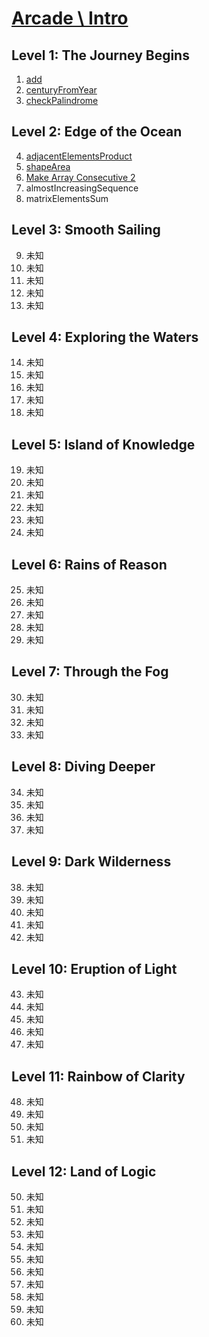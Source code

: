 # [Arcade \ Intro](https://app.codesignal.com/arcade/intro/)

## Level 1: The Journey Begins

1. [add](https://github.com/RevansChen/online-judge/tree/master/Codefights/arcade/intro/level-1/1.add/)
2. [centuryFromYear](https://github.com/RevansChen/online-judge/tree/master/Codefights/arcade/intro/level-1/2.centuryFromYear/)
3. [checkPalindrome](https://github.com/RevansChen/online-judge/tree/master/Codefights/arcade/intro/level-1/3.checkPalindrome/)

## Level 2: Edge of the Ocean

4. [adjacentElementsProduct](https://github.com/RevansChen/online-judge/tree/master/Codefights/arcade/intro/level-2/4.adjacentElementsProduct/)
5. [shapeArea](https://github.com/RevansChen/online-judge/tree/master/Codefights/arcade/intro/level-2/5.shapeArea/)
6. [Make Array Consecutive 2](https://github.com/RevansChen/online-judge/tree/master/Codefights/arcade/intro/level-2/6.Make-Array-Consecutive-2)
7. almostIncreasingSequence
8. matrixElementsSum

## Level 3: Smooth Sailing

9. 未知
10. 未知
11. 未知
12. 未知
13. 未知

## Level 4: Exploring the Waters

14. 未知
15. 未知
16. 未知
17. 未知
18. 未知

## Level 5: Island of Knowledge

19. 未知
20. 未知
21. 未知
22. 未知
23. 未知
24. 未知

## Level 6: Rains of Reason

25. 未知
26. 未知
27. 未知
28. 未知
29. 未知

## Level 7: Through the Fog

30. 未知
31. 未知
32. 未知
33. 未知

## Level 8: Diving Deeper

34. 未知
35. 未知
36. 未知
37. 未知

## Level 9: Dark Wilderness

38. 未知
39. 未知
40. 未知
41. 未知
42. 未知

## Level 10: Eruption of Light

43. 未知
44. 未知
45. 未知
46. 未知
47. 未知

## Level 11: Rainbow of Clarity

48. 未知
49. 未知
50. 未知
51. 未知

## Level 12: Land of Logic

50. 未知
51. 未知
52. 未知
53. 未知
54. 未知
55. 未知
56. 未知
57. 未知
58. 未知
59. 未知
60. 未知
